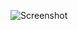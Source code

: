![Screenshot](https://raw.githubusercontent.com/Cryakl/Ultimate-RAT-Collection/refs/heads/main/MyDemise/Screenshot.png)
